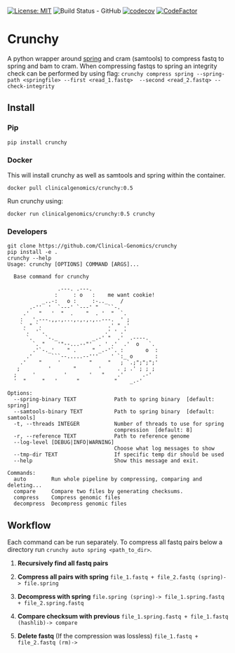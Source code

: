 [![License: MIT](https://img.shields.io/badge/License-MIT-yellow.svg)](https://opensource.org/licenses/MIT)
![Build Status - GitHub](https://github.com/Clinical-Genomics/crunchy/workflows/Build/badge.svg)
[![codecov](https://codecov.io/gh/Clinical-Genomics/crunchy/branch/master/graph/badge.svg)](https://codecov.io/gh/Clinical-Genomics/crunchy)
[![CodeFactor](https://www.codefactor.io/repository/github/clinical-genomics/crunchy/badge)](https://www.codefactor.io/repository/github/clinical-genomics/crunchy)

# Crunchy

A python wrapper around [spring][spring] and cram (samtools) to compress fastq to spring and bam to cram. When compressing fastqs to spring an integrity check can be performed by using flag: `crunchy compress spring --spring-path <springfile> --first <read_1.fastq>  --second <read_2.fastq> --check-integrity`

## Install

### Pip
```
pip install crunchy
```

### Docker
This will install crunchy as well as samtools and spring within the container.
```
docker pull clinicalgenomics/crunchy:0.5
```
Run crunchy using:
```
docker run clinicalgenomics/crunchy:0.5 crunchy
```

### Developers
```
git clone https://github.com/Clinical-Genomics/crunchy
pip install -e .
crunchy --help
Usage: crunchy [OPTIONS] COMMAND [ARGS]...

  Base command for crunchy

                .---. .---.
               :     : o   :    me want cookie!
           _..-:   o :     :-.._    /
       .-''  '  `---' `---' "   ``-.
     .'   "   '  "  .    "  . '  "  `.
    :   '.---.,,.,...,.,.,.,..---.  ' ;
    `. " `.                     .' " .'
     `.  '`.                   .' ' .'
      `.    `-._           _.-' "  .'  .----.
        `. "    '"--...--"'  . ' .'  .'  o   `.
        .'`-._'    " .     " _.-'`. :       o  :
      .'      ```--.....--'''    ' `:_ o       :
    .'    "     '         "     "   ; `.;";";";'
   ;         '       "       '     . ; .' ; ; ;
  ;     '         '       '   "    .'      .-'
  '  "     "   '      "           "    _.-'

Options:
  --spring-binary TEXT            Path to spring binary  [default: spring]
  --samtools-binary TEXT          Path to spring binary  [default: samtools]
  -t, --threads INTEGER           Number of threads to use for spring
                                  compression  [default: 8]
  -r, --reference TEXT            Path to reference genome
  --log-level [DEBUG|INFO|WARNING]
                                  Choose what log messages to show
  --tmp-dir TEXT                  If specific temp dir should be used
  --help                          Show this message and exit.

Commands:
  auto        Run whole pipeline by compressing, comparing and deleting...
  compare     Compare two files by generating checksums.
  compress    Compress genomic files
  decompress  Decompress genomic files
```

## Workflow

Each command can be run separately. To compress all fastq pairs below a directory run `crunchy auto spring <path_to_dir>`.

1. **Recursively find all fastq pairs**

1. **Compress all pairs with spring**
```file_1.fastq + file_2.fastq (spring)-> file.spring```

1. **Decompress with spring**
```file.spring (spring)-> file_1.spring.fastq + file_2.spring.fastq```

1. **Compare checksum with previous**
```file_1.spring.fastq + file_1.fastq (hashlib)-> compare```

1. **Delete fastq** (If the compression was lossless)
```file_1.fastq + file_2.fastq (rm)->```

[spring]: https://github.com/shubhamchandak94/Spring
